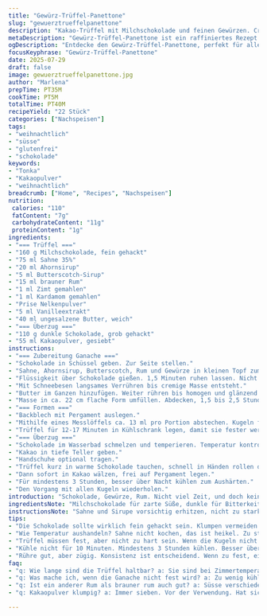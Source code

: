 ```yaml
---
title: "Gewürz-Trüffel-Panettone"
slug: "gewuerztrueffelpanettone"
description: "Kakao-Trüffel mit Milchschokolade und feinen Gewürzen. Creme mit Ahornsirup, Butterscotch und Gewürznuancen. 22 Stück. Glutenfrei, ohne Nüsse und Eier. Überzogen mit dunkler Schokolade und Kakao. Rum und Vanille für Tiefe. Kühlzeit mit leichter Variabilität. Kleine Abweichungen durch Schmelzvorgang. Handrollen empfohlen. Für Naschkatzen, die mal was anderes suchen."
metaDescription: "Gewürz-Trüffel-Panettone ist ein raffiniertes Rezept mit Gewürzen und Schokolade. Glutenfrei und ideal für Naschkatzen."
ogDescription: "Entdecke den Gewürz-Trüffel-Panettone, perfekt für alle, die etwas Besonderes suchen. Glutenfrei und voller Geschmack."
focusKeyphrase: "Gewürz-Trüffel-Panettone"
date: 2025-07-29
draft: false
image: gewuerztrueffelpanettone.jpg
author: "Marlena"
prepTime: PT35M
cookTime: PT5M
totalTime: PT40M
recipeYield: "22 Stück"
categories: ["Nachspeisen"]
tags:
- "weihnachtlich"
- "süsse"
- "glutenfrei"
- "schokolade"
keywords:
- "Tonka"
- "Kakaopulver"
- "weihnachtlich"
breadcrumb: ["Home", "Recipes", "Nachspeisen"]
nutrition: 
 calories: "110"
 fatContent: "7g"
 carbohydrateContent: "11g"
 proteinContent: "1g"
ingredients:
- "=== Trüffel ==="
- "160 g Milchschokolade, fein gehackt"
- "75 ml Sahne 35%"
- "20 ml Ahornsirup"
- "5 ml Butterscotch-Sirup"
- "15 ml brauner Rum"
- "1 ml Zimt gemahlen"
- "1 ml Kardamom gemahlen"
- "Prise Nelkenpulver"
- "5 ml Vanilleextrakt"
- "40 ml ungesalzene Butter, weich"
- "=== Überzug ==="
- "110 g dunkle Schokolade, grob gehackt"
- "55 ml Kakaopulver, gesiebt"
instructions:
- "=== Zubereitung Ganache ==="
- "Schokolade in Schüssel geben. Zur Seite stellen."
- "Sahne, Ahornsirup, Butterscotch, Rum und Gewürze in kleinen Topf zum Kochen bringen. Vom Herd nehmen. Vanille dazugießen."
- "Flüssigkeit über Schokolade gießen. 1,5 Minuten ruhen lassen. Nicht rühren!"
- "Mit Schneebesen langsames Verrühren bis cremige Masse entsteht."
- "Butter im Ganzen hinzufügen. Weiter rühren bis homogen und glänzend."
- "Masse in ca. 22 cm flache Form umfüllen. Abdecken, 1,5 bis 2,5 Stunden kühlen. Fest, nicht hart."
- "=== Formen ==="
- "Backblech mit Pergament auslegen."
- "Mithilfe eines Messlöffels ca. 13 ml pro Portion abstechen. Kugeln formen mit Handinnenfläche. Sofort auf Blech legen."
- "Trüffel für 12-17 Minuten in Kühlschrank legen, damit sie fester werden."
- "=== Überzug ==="
- "Schokolade im Wasserbad schmelzen und temperieren. Temperatur kontrollieren."
- "Kakao in tiefe Teller geben."
- "Handschuhe optional tragen."
- "Trüffel kurz in warme Schokolade tauchen, schnell in Händen rollen damit dünne Schicht entsteht."
- "Dann sofort in Kakao wälzen, frei auf Pergament legen."
- "Für mindestens 3 Stunden, besser über Nacht kühlen zum Aushärten."
- "Den Vorgang mit allen Kugeln wiederholen."
introduction: "Schokolade, Gewürze, Rum. Nicht viel Zeit, und doch keine Massenproduktion. Ganache mit Twist: Butter, Butterscotch, Ahorn. Wärme bringt Aromen heraus, schnell kühlen, bevor Melasse und Rum die Sache runterziehen. Nicht zu fest, sonst lässt sich nichts formen. Kugeln, die nicht perfekt rund müssen, Handarbeit. Überzug - dünne Schicht dunkle Schokolade, dann Kakao. Textur. Langes Aushärten für festen Biss. Glutenfrei, ohne Nüsse, Eier nicht nötig. Weihnachtsmarkt-Vibes mit leichter Eleganz. Kurz, prägnant, ohne Schnickschnack. Für eigene Abwandlung offen."
ingredientsNote: "Milchschokolade für zarte Süße, dunkle für Bitterkeit. Ahornsirup statt Maissirup – satter, intensiver, passt zu Butterscotch. Rum alternativ je nach Geschmack, hilft Aromen verbinden, nicht ersäufen. Gewürze mehr oder weniger dosieren – Kardamom und Nelken geben exotische Nuancen, zwischen Zimt und Muskat. Butter korrekt weich, sonst wird Ganache klumpig. Kakaopulver gesiebt – garantiert keine Klümpchen; dickt Überzug nicht an. Vanilleextrakt rundet alles ab. Zutaten auf Raumtemperatur achten für gleichmäßiges Schmelzen."
instructionsNote: "Sahne und Sirupe vorsichtig erhitzen, nicht zu stark kochen wegen Verderblichkeit. Schokolade zuerst in Schüssel, dann Flüssigkeit drauf – keine Eile. Rühren erst nach Minute, damit Schokolade nicht gerinnt. Butter zuletzt, Zügigkeit bewahren. Kühlen so lange bis fest – Kontrolle zwingend. Ganache zu hart? Wenig Gas geben, warmes Wasserbad hilft. Beim Formen trüffelig, nicht kompakt. Schokolade temperieren für schönen Glanz, nicht einfach schmelzen. Überzug dünn, nicht tropfenweise. Kakao zügig danach, sonst klebt es. Hände aktiv nutzen. Mindestens 3 Stunden Kälte, besser übers Nacht. Nicht stapeln, sonst zusammenkleben."
tips:
- "Die Schokolade sollte wirklich fein gehackt sein. Klumpen vermeiden. Je kleiner, desto schneller schmilzt sie. Butter zimmerwarm machen. Ein krümeliger Teig mag niemand. Vanille ist wichtig – das Aroma hebt alles an. Achte auf die Temperatur. Nicht zu warm die Sahne."
- "Wie Temperatur aushandeln? Sahne nicht kochen, das ist heikel. Zu stark erhitzen könnte alles ruinieren. Aber gerade so, dass der Sirup schmilzt. Rühre erst nach 1,5 Minuten. Zeit nehmen, sonst wird das Mischverhältnis hapern. Rum je nach Geschmack anpassen. Wählerisch sein."
- "Trüffel müssen fest, aber nicht zu hart sein. Wenn die Kugeln nicht perfekt rund sind, kein Drama. Handarbeit. Glanz ist wichtig. Temperieren die Schokolade richtig. Überzug muss dünn sein, nicht tropfen. Kakao schnell – Wirkung zählt. Gleiches Prinzip gilt beim Formen."
- "Kühle nicht für 10 Minuten. Mindestens 3 Stunden kühlen. Besser über Nacht. Kugeln können kleben, also nicht stapeln. Wenn Trüffel Schaden genommen haben, möglicherweise Schmelzen vermeiden. Wasserbad könnte helfen. Gut aufpassen, ob sie nicht gleich wieder weich werden."
- "Rühre gut, aber zügig. Konsistenz ist entscheidend. Wenn zu fest, einfach wenig im Wasserbad. Bei der Ganache Geduld haben. Die Zeit macht es, nicht die Eile. Letztlich ist die Präsentation auch wichtig. Auf eine Platte anrichten oder schön verpacken."
faq:
- "q: Wie lange sind die Trüffel haltbar? a: Sie sind bei Zimmertemperatur mehrere Tage gut. Man kann sie auch im Kühlschrank lagern. Aber das macht sie weicher. Wenn du es länger machen willst, dann frieren. Das ist auch eine Option."
- "q: Was mache ich, wenn die Ganache nicht fest wird? a: Zu wenig kühl? Dann nochmals in den Kühlschrank. Oder nicht lang genug gekühlt. Alternativ, im Wasserbad nachhelfen. Das hilft manchmal ganz gut. Schokolade muss perfekt temperiert sein."
- "q: Ist ein anderer Rum als brauner rum auch gut? a: Süsse verschiedene Rum klappt, aber Aromen übernehmen alles. Damit eine Variation reinbringen. Manche mögen es mild, andere stark. Also je nach Vorliebe. Immer nach Ausprobieren. Rum oder kein Rum? Auch das ist eine Frage."
- "q: Kakaopulver klumpig? a: Immer sieben. Vor der Verwendung. Hat sich bewährt. Klumpen niemals willkommen. Und die Temperatur ist auch wichtig – nicht zu lange warten. Kakao muss perfekt sein für das Erscheinungsbild. Schokolade gut temperieren. Sonst hängt es."

---
```


